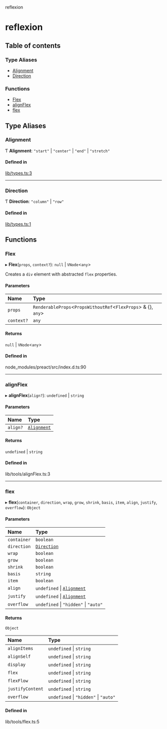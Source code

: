 reflexion

# reflexion

## Table of contents

### Type Aliases

- [Alignment](README.md#alignment)
- [Direction](README.md#direction)

### Functions

- [Flex](README.md#flex)
- [alignFlex](README.md#alignflex)
- [flex](README.md#flex-1)

## Type Aliases

### Alignment

Ƭ **Alignment**: ``"start"`` \| ``"center"`` \| ``"end"`` \| ``"stretch"``

#### Defined in

[lib/types.ts:3](https://github.com/nevoland/reflexout/blob/adc3ecb/lib/types.ts#L3)

___

### Direction

Ƭ **Direction**: ``"column"`` \| ``"row"``

#### Defined in

[lib/types.ts:1](https://github.com/nevoland/reflexout/blob/adc3ecb/lib/types.ts#L1)

## Functions

### Flex

▸ **Flex**(`props`, `context?`): ``null`` \| `VNode`\<`any`\>

Creates a `div` element with abstracted `flex` properties.

#### Parameters

| Name | Type |
| :------ | :------ |
| `props` | `RenderableProps`\<`PropsWithoutRef`\<`FlexProps`\> & {}, `any`\> |
| `context?` | `any` |

#### Returns

``null`` \| `VNode`\<`any`\>

#### Defined in

node_modules/preact/src/index.d.ts:90

___

### alignFlex

▸ **alignFlex**(`align?`): `undefined` \| `string`

#### Parameters

| Name | Type |
| :------ | :------ |
| `align?` | [`Alignment`](README.md#alignment) |

#### Returns

`undefined` \| `string`

#### Defined in

lib/tools/alignFlex.ts:3

___

### flex

▸ **flex**(`container`, `direction`, `wrap`, `grow`, `shrink`, `basis`, `item`, `align`, `justify`, `overflow`): `Object`

#### Parameters

| Name | Type |
| :------ | :------ |
| `container` | `boolean` |
| `direction` | [`Direction`](README.md#direction) |
| `wrap` | `boolean` |
| `grow` | `boolean` |
| `shrink` | `boolean` |
| `basis` | `string` |
| `item` | `boolean` |
| `align` | `undefined` \| [`Alignment`](README.md#alignment) |
| `justify` | `undefined` \| [`Alignment`](README.md#alignment) |
| `overflow` | `undefined` \| ``"hidden"`` \| ``"auto"`` |

#### Returns

`Object`

| Name | Type |
| :------ | :------ |
| `alignItems` | `undefined` \| `string` |
| `alignSelf` | `undefined` \| `string` |
| `display` | `undefined` \| `string` |
| `flex` | `undefined` \| `string` |
| `flexFlow` | `undefined` \| `string` |
| `justifyContent` | `undefined` \| `string` |
| `overflow` | `undefined` \| ``"hidden"`` \| ``"auto"`` |

#### Defined in

lib/tools/flex.ts:5
